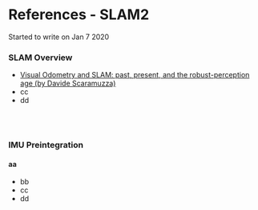 # References - SLAM2

Started to write on Jan 7 2020
<br/>
### SLAM Overview
- [Visual Odometry and SLAM: past, present, and the robust-perception age (by Davide Scaramuzza)](https://www.rsj.or.jp/databox/international/iros16tutorial_2.pdf)
- cc
- dd
<br/>
<br/>

### IMU Preintegration
#### aa
- bb
- cc
- dd






